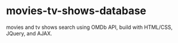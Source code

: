 # movies-tv-shows-database
movies and tv shows search using OMDb API, build with HTML/CSS, JQuery, and AJAX.
